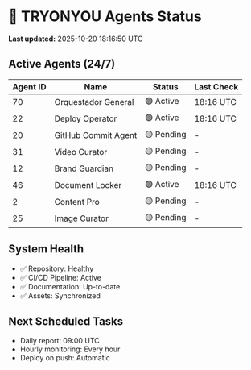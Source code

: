 # 🤖 TRYONYOU Agents Status

**Last updated:** 2025-10-20 18:16:50 UTC

## Active Agents (24/7)

| Agent ID | Name | Status | Last Check |
|----------|------|--------|------------|
| 70 | Orquestador General | 🟢 Active | 18:16 UTC |
| 22 | Deploy Operator | 🟢 Active | 18:16 UTC |
| 20 | GitHub Commit Agent | 🟡 Pending | - |
| 31 | Video Curator | 🟡 Pending | - |
| 12 | Brand Guardian | 🟡 Pending | - |
| 46 | Document Locker | 🟢 Active | 18:16 UTC |
| 2 | Content Pro | 🟡 Pending | - |
| 25 | Image Curator | 🟡 Pending | - |

## System Health

- ✅ Repository: Healthy
- ✅ CI/CD Pipeline: Active
- ✅ Documentation: Up-to-date
- ✅ Assets: Synchronized

## Next Scheduled Tasks

- Daily report: 09:00 UTC
- Hourly monitoring: Every hour
- Deploy on push: Automatic

